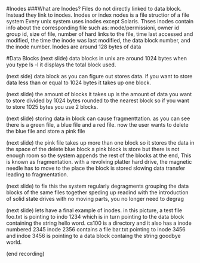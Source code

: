 #Inodes
###What are Inodes?
Files do not directly linked to data block. 
Instead they link to inodes.
Inodes or index nodes is a file structior of a file system 
Every unix system uses inodes except Solaris.
Thses inodes contain info about the corresponding file such as:
mode/permissioni,
owner id group id, 
size of file,
number of hard links to the file,
time last accessed and modified,
the time the inode was last modified,
the data block number,
and the inode number. 
Inodes are around 128 bytes of data

#Data Blocks
(next slide)
data blocks in unix are around 1024 bytes
when you type ls -l it displays the total block used. 

(next side)
data block as you can figure out stores data.
if you want to store data less than or equal to 1024 bytes it takes up one block.

(next slide)
the amount of blocks it takes up is the amount of data you want to store divided by 1024 bytes rounded to the nearest block
so if you want to store 1025 bytes you use 2 blocks.

(next slide)
storing data in block can cause fragmenttation. 
as you can see there is a green file, a blue file and a red file. now the user wants to delete the blue file and store a pink file

(next slide)
the pink file takes up more than one block so it stores the data 
in the space of the delete blue block a pink block is store but there is not enough room so the system appends the rest of the blocks at the end,
This is known as fragmentation.
with a revolving platter hard  drive, the magnetic needle has to move to the place the block is stored slowing data transfer leading to fragmentation.

(next slide)
to fix this the system regularly degragments grouping the data blocks of the same files together speding up readind
with the introduction of solid state drives with no moving parts, you no longer need to degrag

(next slide)
lets have a final example of inodes. 
in this picture, a test file foo.txt is pointing to indo 1234 which is in turn pointing to the data block containing the string hello word.
cs100 is a directory and it also has a inode numbered 2345
inode 2356 contains a file bar.txt pointing to  inode 3456
and indoe 3456 is pointing to a data block containg the string goodbye world.

(end recording)

